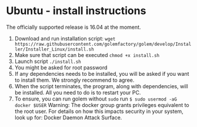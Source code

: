 
# Ubuntu - install instructions


The officially supported release is 16.04 at the moment.

1. Download and run installation script:
`wget https://raw.githubusercontent.com/golemfactory/golem/develop/Installer/Installer_Linux/install.sh`
2. Make sure that script can be executed
`chmod +x install.sh`
3. Launch script
`./install.sh`
4. You might be asked for root password
5. If any dependencies needs to be installed, you will be asked if you want to install them. We strongly recommend to agree.
6. When the script terminates, the program, along with dependencies, will be installed. All you need to do is to restart your PC.
7. To ensure, you can run golem without `sudo` run `$ sudo usermod -aG docker $USER` 
Warning: The docker group grants privileges equivalent to the root user. For details on how this impacts security in your system, look up for: Docker Daemon Attack Surface.